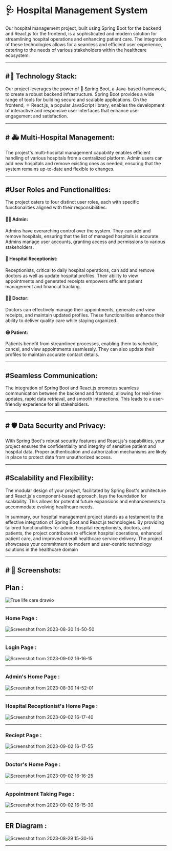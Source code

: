 
# 🩺 Hospital Management System

Our hospital management project, built using Spring Boot for the backend and React.js for the frontend, is a sophisticated and modern solution for streamlining hospital operations and enhancing patient care. The integration of these technologies allows for a seamless and efficient user experience, catering to the needs of various stakeholders within the healthcare ecosystem:
<hr/>

<h2>#📱 Technology Stack:</h2>

   Our project leverages the power of 🌱 Spring Boot, a Java-based framework, to create a robust backend infrastructure. Spring Boot provides a wide range of tools for building secure and scalable applications. On the frontend, ⚛ React.js, a popular JavaScript library, enables the development of interactive and responsive user interfaces that enhance user engagement and satisfaction.
<hr/>

<h2># 🚑 Multi-Hospital Management:</h2>
   
   The project's multi-hospital management capability enables efficient handling of various hospitals from a centralized platform. Admin users can add new hospitals and remove existing ones as needed, ensuring that the system remains up-to-date and flexible to changes.
<hr/>

<h2>#User Roles and Functionalities:</h2>

The project caters to four distinct user roles, each with specific functionalities aligned with their responsibilities:

<h4> 👨‍💻 Admin:</h4> 
Admins have overarching control over the system. They can add and remove hospitals, ensuring that the list of managed hospitals is accurate. Admins manage user accounts, granting access and permissions to various stakeholders.

<h4> 🏥 Hospital Receptionist:</h4>
Receptionists, critical to daily hospital operations, can add and remove doctors as well as update hospital profiles. Their ability to view appointments and generated receipts empowers efficient patient management and financial tracking.

<h4> 👩‍⚕️ Doctor: </h4>
Doctors can effectively manage their appointments, generate and view receipts, and maintain updated profiles. These functionalities enhance their ability to deliver quality care while staying organized.

<h4> 😷 Patient:</h4> 
Patients benefit from streamlined processes, enabling them to schedule, cancel, and view appointments seamlessly. They can also update their profiles to maintain accurate contact details.
<hr/>

<h2>#Seamless Communication:</h2>

The integration of Spring Boot and React.js promotes seamless communication between the backend and frontend, allowing for real-time updates, rapid data retrieval, and smooth interactions. This leads to a user-friendly experience for all stakeholders.
<hr/>

<h2># 🛡️ Data Security and Privacy:</h2>

With Spring Boot's robust security features and React.js's capabilities, your project ensures the confidentiality and integrity of sensitive patient and hospital data. Proper authentication and authorization mechanisms are likely in place to protect data from unauthorized access.
<hr/>

<h2>#Scalability and Flexibility:</h2>

The modular design of your project, facilitated by Spring Boot's architecture and React.js's component-based approach, lays the foundation for scalability. This allows for potential future expansions and enhancements to accommodate evolving healthcare needs.

In summary, our hospital management project stands as a testament to the effective integration of Spring Boot and React.js technologies. By providing tailored functionalities for admin, hospital receptionists, doctors, and patients, the project contributes to efficient hospital operations, enhanced patient care, and improved overall healthcare service delivery. The project showcases your commitment to modern and user-centric technology solutions in the healthcare domain
<hr/>

<h2># 📸 Screenshots:</h2>
<h2>Plan : </h2>

![True life care drawio](https://github.com/SarveshRawool/Hospital_Management_Cdac-2023/assets/125261263/5975a69f-1fdc-411c-ab7a-f1ef554737d6)

<hr/>
<h3>Home Page : </h3>

![Screenshot from 2023-08-30 14-50-50](https://github.com/SarveshRawool/Hospital_Management_Cdac-2023/assets/125261263/d12384dd-48ac-4e0b-9b7c-ce8d489fe125)

<hr/>
<h3>Login Page : </h3>

![Screenshot from 2023-09-02 16-16-15](https://github.com/SarveshRawool/Hospital_Management_Cdac-2023/assets/125261263/38c10bcf-d785-48f1-9fcc-78dc9d794038)

<hr/>
<h3>Admin's Home Page : </h3>

![Screenshot from 2023-08-30 14-52-01](https://github.com/SarveshRawool/Hospital_Management_Cdac-2023/assets/125261263/e20b7925-40bf-4af5-bfcd-bf3ded118c9c)

<hr/>
<h3>Hospital Receptionist's Home Page : </h3>

![Screenshot from 2023-09-02 16-17-40](https://github.com/SarveshRawool/Hospital_Management_Cdac-2023/assets/125261263/bed3f71c-4032-412f-9fe7-dbe8fd14502f)

<hr/>
<h3>Reciept Page : </h3>

![Screenshot from 2023-09-02 16-17-55](https://github.com/SarveshRawool/Hospital_Management_Cdac-2023/assets/125261263/be06cd85-3b7b-41bb-a602-93a9a0e17b59)

<hr/>
<h3>Doctor's Home Page : </h3>

![Screenshot from 2023-09-02 16-16-25](https://github.com/SarveshRawool/Hospital_Management_Cdac-2023/assets/125261263/9c118e6a-bbe4-49e3-a8e6-9be5d44ad151)

<hr/>
<h3>Appointment Taking Page : </h3>

![Screenshot from 2023-09-02 16-15-30](https://github.com/SarveshRawool/Hospital_Management_Cdac-2023/assets/125261263/104e9926-0171-4680-959c-345c4aaa127f)

<hr/>
<h2>ER Diagram : </h2>

![Screenshot from 2023-08-29 15-30-16](https://github.com/SarveshRawool/Hospital_Management_Cdac-2023/assets/125261263/f82fc6da-a432-4f41-bfa8-16fce5443657)

<hr/>


